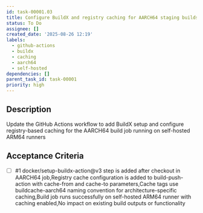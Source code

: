 ```yaml
---
id: task-00001.03
title: Configure BuildX and registry caching for AARCH64 staging builds
status: To Do
assignee: []
created_date: '2025-08-26 12:19'
labels:
  - github-actions
  - buildx
  - caching
  - aarch64
  - self-hosted
dependencies: []
parent_task_id: task-00001
priority: high
---
```


## Description

Update the GitHub Actions workflow to add BuildX setup and configure registry-based caching for the AARCH64 build job running on self-hosted ARM64 runners

## Acceptance Criteria
<!-- AC:BEGIN -->
- [ ] #1 docker/setup-buildx-action@v3 step is added after checkout in AARCH64 job,Registry cache configuration is added to build-push-action with cache-from and cache-to parameters,Cache tags use buildcache-aarch64 naming convention for architecture-specific caching,Build job runs successfully on self-hosted ARM64 runner with caching enabled,No impact on existing build outputs or functionality
<!-- AC:END -->
